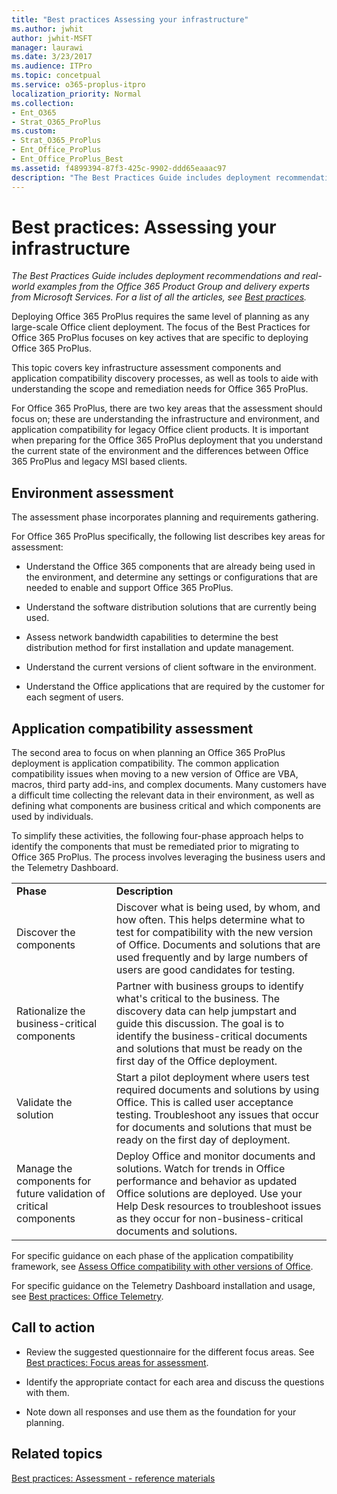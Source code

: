```yaml
---
title: "Best practices Assessing your infrastructure"
ms.author: jwhit
author: jwhit-MSFT
manager: laurawi
ms.date: 3/23/2017
ms.audience: ITPro
ms.topic: concetpual
ms.service: o365-proplus-itpro
localization_priority: Normal
ms.collection: 
- Ent_O365
- Strat_O365_ProPlus
ms.custom:
- Strat_O365_ProPlus
- Ent_Office_ProPlus
- Ent_Office_ProPlus_Best
ms.assetid: f4899394-87f3-425c-9902-ddd65eaaac97
description: "The Best Practices Guide includes deployment recommendations and real-world examples from the Office 365 Product Group and delivery experts from Microsoft Services. For a list of all the articles, see Best practices."
---
```


# Best practices: Assessing your infrastructure

 *The Best Practices Guide includes deployment recommendations and real-world examples from the Office 365 Product Group and delivery experts from Microsoft Services. For a list of all the articles, see [Best practices](best-practices.md).* 
  
Deploying Office 365 ProPlus requires the same level of planning as any large-scale Office client deployment. The focus of the Best Practices for Office 365 ProPlus focuses on key actives that are specific to deploying Office 365 ProPlus.
  
This topic covers key infrastructure assessment components and application compatibility discovery processes, as well as tools to aide with understanding the scope and remediation needs for Office 365 ProPlus.
  
For Office 365 ProPlus, there are two key areas that the assessment should focus on; these are understanding the infrastructure and environment, and application compatibility for legacy Office client products. It is important when preparing for the Office 365 ProPlus deployment that you understand the current state of the environment and the differences between Office 365 ProPlus and legacy MSI based clients.
  
## Environment assessment

The assessment phase incorporates planning and requirements gathering.
  
For Office 365 ProPlus specifically, the following list describes key areas for assessment:
  
- Understand the Office 365 components that are already being used in the environment, and determine any settings or configurations that are needed to enable and support Office 365 ProPlus.
    
- Understand the software distribution solutions that are currently being used.
    
- Assess network bandwidth capabilities to determine the best distribution method for first installation and update management.
    
- Understand the current versions of client software in the environment.
    
- Understand the Office applications that are required by the customer for each segment of users.
    
## Application compatibility assessment

The second area to focus on when planning an Office 365 ProPlus deployment is application compatibility. The common application compatibility issues when moving to a new version of Office are VBA, macros, third party add-ins, and complex documents. Many customers have a difficult time collecting the relevant data in their environment, as well as defining what components are business critical and which components are used by individuals.
  
To simplify these activities, the following four-phase approach helps to identify the components that must be remediated prior to migrating to Office 365 ProPlus. The process involves leveraging the business users and the Telemetry Dashboard.
  
|||
|:-----|:-----|
|**Phase** <br/> |**Description** <br/> |
|Discover the components  <br/> |Discover what is being used, by whom, and how often. This helps determine what to test for compatibility with the new version of Office. Documents and solutions that are used frequently and by large numbers of users are good candidates for testing.  <br/> |
|Rationalize the business-critical components  <br/> |Partner with business groups to identify what's critical to the business. The discovery data can help jumpstart and guide this discussion. The goal is to identify the business-critical documents and solutions that must be ready on the first day of the Office deployment.  <br/> |
|Validate the solution  <br/> |Start a pilot deployment where users test required documents and solutions by using Office. This is called user acceptance testing. Troubleshoot any issues that occur for documents and solutions that must be ready on the first day of deployment.  <br/> |
|Manage the components for future validation of critical components  <br/> |Deploy Office and monitor documents and solutions. Watch for trends in Office performance and behavior as updated Office solutions are deployed. Use your Help Desk resources to troubleshoot issues as they occur for non-business-critical documents and solutions.  <br/> |
   
For specific guidance on each phase of the application compatibility framework, see [Assess Office compatibility with other versions of Office](https://technet.microsoft.com/en-us/library/ee819096%28v=office.16%29.aspx).
  
For specific guidance on the Telemetry Dashboard installation and usage, see [Best practices: Office Telemetry](best-practices-office-telemetry.md).
  
## Call to action

- Review the suggested questionnaire for the different focus areas. See [Best practices: Focus areas for assessment](best-practices-focus-areas-for-assessment.md).
    
- Identify the appropriate contact for each area and discuss the questions with them.
    
- Note down all responses and use them as the foundation for your planning.
    
## Related topics

[Best practices: Assessment - reference materials](best-practices-assessmentreference-materials.md)
  

